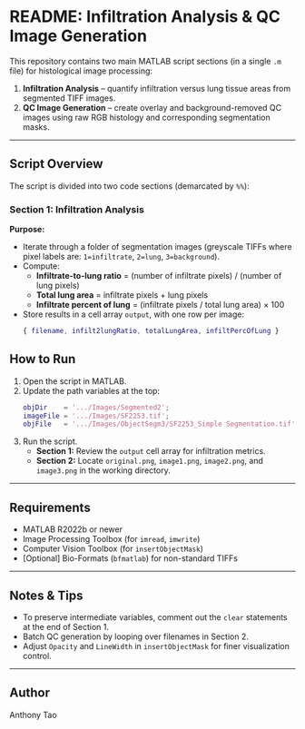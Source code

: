 # README: Infiltration Analysis & QC Image Generation

This repository contains two main MATLAB script sections (in a single `.m` file) for histological image processing:

1. **Infiltration Analysis** – quantify infiltration versus lung tissue areas from segmented TIFF images.  
2. **QC Image Generation** – create overlay and background-removed QC images using raw RGB histology and corresponding segmentation masks.

---

## Script Overview

The script is divided into two code sections (demarcated by `%%`):

### Section 1: Infiltration Analysis

**Purpose:**  
- Iterate through a folder of segmentation images (greyscale TIFFs where pixel labels are: `1=infiltrate`, `2=lung`, `3=background`).  
- Compute:
  - **Infiltrate-to-lung ratio** = (number of infiltrate pixels) / (number of lung pixels)  
  - **Total lung area** = infiltrate pixels + lung pixels  
  - **Infiltrate percent of lung** = (infiltrate pixels / total lung area) × 100  
- Store results in a cell array `output`, with one row per image:  
  ```matlab
  { filename, infilt2lungRatio, totalLungArea, infiltPercOfLung }


## How to Run

1. Open the script in MATLAB.
2. Update the path variables at the top:
   ```matlab
   objDir    = '.../Images/Segmented2';
   imageFile = '.../Images/SF2253.tif';
   objFile   = '.../Images/ObjectSegm3/SF2253_Simple Segmentation.tif';
   ```
3. Run the script.
   - **Section 1:** Review the `output` cell array for infiltration metrics.
   - **Section 2:** Locate `original.png`, `image1.png`, `image2.png`, and `image3.png` in the working directory.

---

## Requirements

- MATLAB R2022b or newer
- Image Processing Toolbox (for `imread`, `imwrite`)
- Computer Vision Toolbox (for `insertObjectMask`)
- [Optional] Bio-Formats (`bfmatlab`) for non-standard TIFFs

---

## Notes & Tips

- To preserve intermediate variables, comment out the `clear` statements at the end of Section 1.
- Batch QC generation by looping over filenames in Section 2.
- Adjust `Opacity` and `LineWidth` in `insertObjectMask` for finer visualization control.

---

## Author

Anthony Tao
